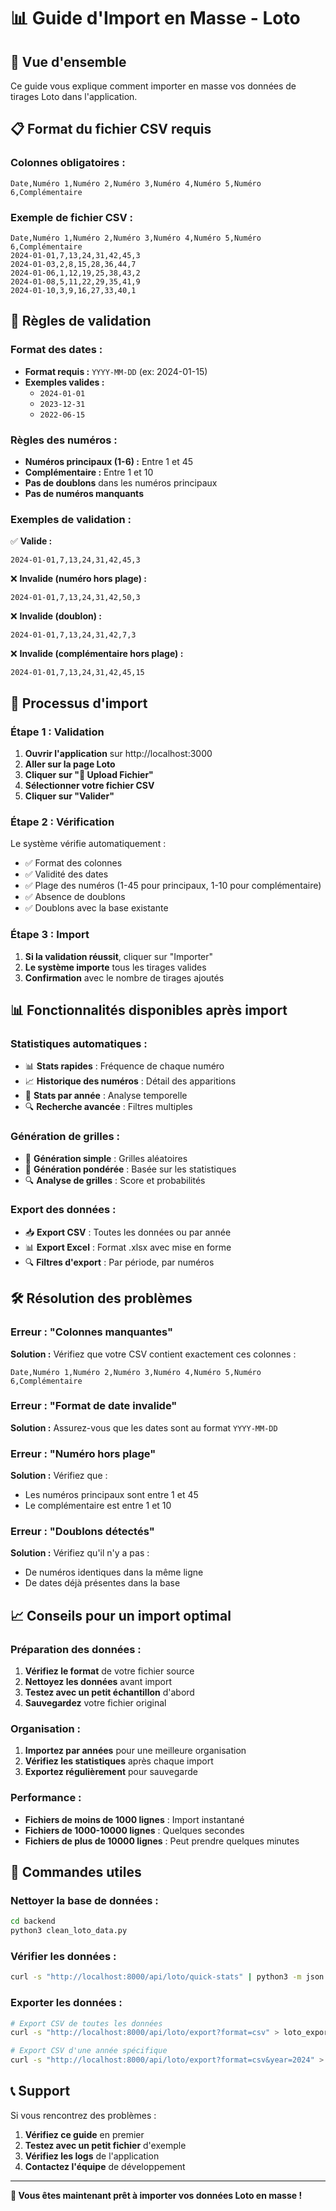 # 📊 Guide d'Import en Masse - Loto

## 🎯 **Vue d'ensemble**

Ce guide vous explique comment importer en masse vos données de tirages Loto dans l'application.

## 📋 **Format du fichier CSV requis**

### **Colonnes obligatoires :**
```
Date,Numéro 1,Numéro 2,Numéro 3,Numéro 4,Numéro 5,Numéro 6,Complémentaire
```

### **Exemple de fichier CSV :**
```csv
Date,Numéro 1,Numéro 2,Numéro 3,Numéro 4,Numéro 5,Numéro 6,Complémentaire
2024-01-01,7,13,24,31,42,45,3
2024-01-03,2,8,15,28,36,44,7
2024-01-06,1,12,19,25,38,43,2
2024-01-08,5,11,22,29,35,41,9
2024-01-10,3,9,16,27,33,40,1
```

## 📏 **Règles de validation**

### **Format des dates :**
- **Format requis :** `YYYY-MM-DD` (ex: 2024-01-15)
- **Exemples valides :**
  - `2024-01-01`
  - `2023-12-31`
  - `2022-06-15`

### **Règles des numéros :**
- **Numéros principaux (1-6) :** Entre 1 et 45
- **Complémentaire :** Entre 1 et 10
- **Pas de doublons** dans les numéros principaux
- **Pas de numéros manquants**

### **Exemples de validation :**
✅ **Valide :**
```csv
2024-01-01,7,13,24,31,42,45,3
```

❌ **Invalide (numéro hors plage) :**
```csv
2024-01-01,7,13,24,31,42,50,3
```

❌ **Invalide (doublon) :**
```csv
2024-01-01,7,13,24,31,42,7,3
```

❌ **Invalide (complémentaire hors plage) :**
```csv
2024-01-01,7,13,24,31,42,45,15
```

## 🚀 **Processus d'import**

### **Étape 1 : Validation**
1. **Ouvrir l'application** sur http://localhost:3000
2. **Aller sur la page Loto**
3. **Cliquer sur "📁 Upload Fichier"**
4. **Sélectionner votre fichier CSV**
5. **Cliquer sur "Valider"**

### **Étape 2 : Vérification**
Le système vérifie automatiquement :
- ✅ Format des colonnes
- ✅ Validité des dates
- ✅ Plage des numéros (1-45 pour principaux, 1-10 pour complémentaire)
- ✅ Absence de doublons
- ✅ Doublons avec la base existante

### **Étape 3 : Import**
1. **Si la validation réussit**, cliquer sur "Importer"
2. **Le système importe** tous les tirages valides
3. **Confirmation** avec le nombre de tirages ajoutés

## 📊 **Fonctionnalités disponibles après import**

### **Statistiques automatiques :**
- 📊 **Stats rapides** : Fréquence de chaque numéro
- 📈 **Historique des numéros** : Détail des apparitions
- 📅 **Stats par année** : Analyse temporelle
- 🔍 **Recherche avancée** : Filtres multiples

### **Génération de grilles :**
- 🎲 **Génération simple** : Grilles aléatoires
- 🎯 **Génération pondérée** : Basée sur les statistiques
- 🔍 **Analyse de grilles** : Score et probabilités

### **Export des données :**
- 📥 **Export CSV** : Toutes les données ou par année
- 📊 **Export Excel** : Format .xlsx avec mise en forme
- 🔍 **Filtres d'export** : Par période, par numéros

## 🛠️ **Résolution des problèmes**

### **Erreur : "Colonnes manquantes"**
**Solution :** Vérifiez que votre CSV contient exactement ces colonnes :
```
Date,Numéro 1,Numéro 2,Numéro 3,Numéro 4,Numéro 5,Numéro 6,Complémentaire
```

### **Erreur : "Format de date invalide"**
**Solution :** Assurez-vous que les dates sont au format `YYYY-MM-DD`

### **Erreur : "Numéro hors plage"**
**Solution :** Vérifiez que :
- Les numéros principaux sont entre 1 et 45
- Le complémentaire est entre 1 et 10

### **Erreur : "Doublons détectés"**
**Solution :** Vérifiez qu'il n'y a pas :
- De numéros identiques dans la même ligne
- De dates déjà présentes dans la base

## 📈 **Conseils pour un import optimal**

### **Préparation des données :**
1. **Vérifiez le format** de votre fichier source
2. **Nettoyez les données** avant import
3. **Testez avec un petit échantillon** d'abord
4. **Sauvegardez** votre fichier original

### **Organisation :**
1. **Importez par années** pour une meilleure organisation
2. **Vérifiez les statistiques** après chaque import
3. **Exportez régulièrement** pour sauvegarde

### **Performance :**
- **Fichiers de moins de 1000 lignes** : Import instantané
- **Fichiers de 1000-10000 lignes** : Quelques secondes
- **Fichiers de plus de 10000 lignes** : Peut prendre quelques minutes

## 🔧 **Commandes utiles**

### **Nettoyer la base de données :**
```bash
cd backend
python3 clean_loto_data.py
```

### **Vérifier les données :**
```bash
curl -s "http://localhost:8000/api/loto/quick-stats" | python3 -m json.tool
```

### **Exporter les données :**
```bash
# Export CSV de toutes les données
curl -s "http://localhost:8000/api/loto/export?format=csv" > loto_export.csv

# Export CSV d'une année spécifique
curl -s "http://localhost:8000/api/loto/export?format=csv&year=2024" > loto_2024.csv
```

## 📞 **Support**

Si vous rencontrez des problèmes :
1. **Vérifiez ce guide** en premier
2. **Testez avec un petit fichier** d'exemple
3. **Vérifiez les logs** de l'application
4. **Contactez l'équipe** de développement

---

**🎯 Vous êtes maintenant prêt à importer vos données Loto en masse !** 